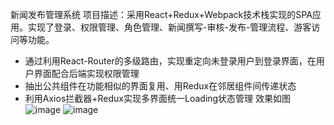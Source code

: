 新闻发布管理系统
项目描述：采用React+Redux+Webpack技术栈实现的SPA应用。实现了登录、权限管理、角色管理、新闻撰写-审核-发布-管理流程、游客访问等功能。
- 通过利用React-Router的多级路由，实现重定向未登录用户到登录界面，在用户界面配合后端实现权限管理
- 抽出公共组件在功能相似的界面复用、用Redux在邻居组件间传递状态
- 利用Axios拦截器+Redux实现多界面统一Loading状态管理
效果如图
![image](https://user-images.githubusercontent.com/31459641/128704536-29acbebe-4841-48e5-910a-8c0b08313d15.png)
![image](https://user-images.githubusercontent.com/31459641/128704808-f319dc3a-e161-4825-97b0-c70dd90a9779.png)
